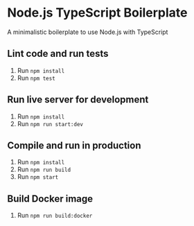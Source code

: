 # Node.js TypeScript Boilerplate

A minimalistic boilerplate to use Node.js with TypeScript

## Lint code and run tests

1. Run `npm install`
1. Run `npm test`

## Run live server for development

1. Run `npm install`
1. Run `npm run start:dev`

## Compile and run in production

1. Run `npm install`
1. Run `npm run build`
1. Run `npm start`

## Build Docker image

1. Run `npm run build:docker`
